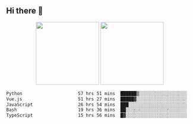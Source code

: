 ## Hi there 👋
<div align="center">
<span>  </span>
<img height="170px" src="https://github-readme-stats.vercel.app/api?username=bigQY&show_icons=true&count_private==true&v=3" /><span>        </span><img height="170px" src="https://github-readme-stats.vercel.app/api/top-langs/?username=bigQY&layout=compact&langs_count=8&hide=html&v=3" />
<span>  </span>
</div>
<div align="center">

<!--START_SECTION:waka-->

```txt
Python                     57 hrs 51 mins  ██████▒░░░░░░░░░░░░░░░░░░   25.08 %
Vue.js                     51 hrs 27 mins  █████▓░░░░░░░░░░░░░░░░░░░   22.31 %
JavaScript                 26 hrs 54 mins  ███░░░░░░░░░░░░░░░░░░░░░░   11.67 %
Bash                       19 hrs 36 mins  ██░░░░░░░░░░░░░░░░░░░░░░░   08.50 %
TypeScript                 15 hrs 56 mins  █▓░░░░░░░░░░░░░░░░░░░░░░░   06.91 %
```

<!--END_SECTION:waka-->
</div>

